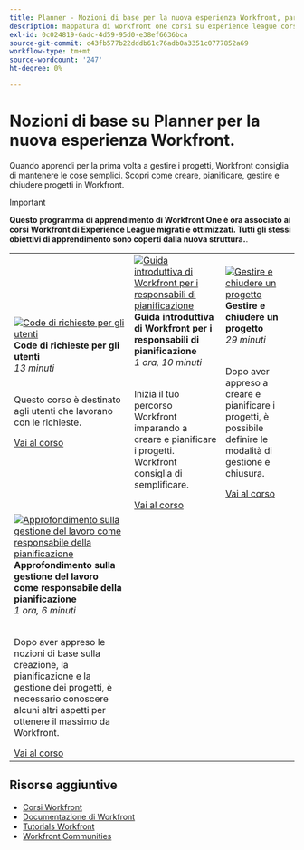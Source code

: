 ```yaml
---
title: Planner - Nozioni di base per la nuova esperienza Workfront, parte 1 e parte 2
description: mappatura di workfront one corsi su experience league corsi
exl-id: 0c024819-6adc-4d59-95d0-e38ef6636bca
source-git-commit: c43fb577b22dddb61c76adb0a3351c0777852a69
workflow-type: tm+mt
source-wordcount: '247'
ht-degree: 0%

---
```


# Nozioni di base su Planner per la nuova esperienza Workfront.

Quando apprendi per la prima volta a gestire i progetti, Workfront consiglia di mantenere le cose semplici. Scopri come creare, pianificare, gestire e chiudere progetti in Workfront.

>[!IMPORTANT]
>
>**Questo programma di apprendimento di Workfront One è ora associato ai corsi Workfront di Experience League migrati e ottimizzati.  Tutti gli stessi obiettivi di apprendimento sono coperti dalla nuova struttura.**.

<table>
  <tr>
   <td>
      <a href="https://experienceleague.adobe.com/?recommended=Workfront-U-1-2022.1.planners">
      <img alt="Code di richieste per gli utenti" src="https://cdn.experienceleague.adobe.com/thumb/request-queues-for-users.png"/>
      </a>
      <div>
         <strong>Code di richieste per gli utenti</strong></a>         
         <br/><em>13 minuti</em>
      </div>
      <p>
        <br/>
         Questo corso è destinato agli utenti che lavorano con le richieste.
      </p>
      <a  rel="noreferrer" target="_blank" href="https://experienceleague.adobe.com/?recommended=Workfront-U-1-2022.2.request-queues" class="spectrum-Button spectrum-Button--primary spectrum-Button--sizeM">
      <span class="spectrum-Button-label has-no-wrap has-text-weight-bold">Vai al corso</span>
      </a>
   </td>   
   <td>
      <a href="https://experienceleague.adobe.com/?recommended=Workfront-U-1-2022.1.planners">
      <img alt="Guida introduttiva di Workfront per i responsabili di pianificazione" src="https://cdn.experienceleague.adobe.com/thumb/get-started-with-workfront-for-planners.png"/>
      </a>
      <div>
         <strong>Guida introduttiva di Workfront per i responsabili di pianificazione</strong></a>         
         <br/><em>1 ora, 10 minuti</em>
      </div>
      <p>
        <br/>
         Inizia il tuo percorso Workfront imparando a creare e pianificare i progetti. Workfront consiglia di semplificare.
      </p>
      <a  rel="noreferrer" target="_blank" href="https://experienceleague.adobe.com/?recommended=Workfront-U-1-2022.1.planners" class="spectrum-Button spectrum-Button--primary spectrum-Button--sizeM">
      <span class="spectrum-Button-label has-no-wrap has-text-weight-bold">Vai al corso</span>
      </a>
   </td>
    <td>
      <a href="https://experienceleague.adobe.com/?recommended=Workfront-U-1-2022.2.planners">
      <img alt="Gestire e chiudere un progetto" src="https://cdn.experienceleague.adobe.com/thumb/manage-and-close-a-project.png"/>
      </a>
      <div>
         <strong>Gestire e chiudere un progetto</strong></a>         
         <br/><em>29 minuti</em>
      </div>
      <p>
        <br/>
         Dopo aver appreso a creare e pianificare i progetti, è possibile definire le modalità di gestione e chiusura.
      </p>
      <a  rel="noreferrer" target="_blank" href="https://experienceleague.adobe.com/?recommended=Workfront-U-1-2022.2.planners" class="spectrum-Button spectrum-Button--primary spectrum-Button--sizeM">
      <span class="spectrum-Button-label has-no-wrap has-text-weight-bold">Vai al corso</span>
      </a>
   </td>
  </tr>
  <tr>
   <td>
      <a href="https://experienceleague.adobe.com/?recommended=Workfront-U-1-2022.3.planners">
      <img alt="Approfondimento sulla gestione del lavoro come responsabile della pianificazione" src="https://cdn.experienceleague.adobe.com/thumb/further-understanding-of-managing-work-as-a-planner.png"/>
      </a>
      <div>
         <strong>Approfondimento sulla gestione del lavoro come responsabile della pianificazione</strong></a>         
         <br/><em>1 ora, 6 minuti</em>
      </div>
      <p>
        <br/>
         Dopo aver appreso le nozioni di base sulla creazione, la pianificazione e la gestione dei progetti, è necessario conoscere alcuni altri aspetti per ottenere il massimo da Workfront.
      </p>
      <a  rel="noreferrer" target="_blank" href="https://experienceleague.adobe.com/?recommended=Workfront-U-1-2022.3.planners" class="spectrum-Button spectrum-Button--primary spectrum-Button--sizeM">
      <span class="spectrum-Button-label has-no-wrap has-text-weight-bold">Vai al corso</span>
      </a>
   </td>
  </tr>

</table>

## Risorse aggiuntive

* [Corsi Workfront](https://experienceleague.adobe.com/?lang=en&amp;Solution=Workfront#courses)
* [Documentazione di Workfront](https://experienceleague.adobe.com/docs/workfront.html)
* [Tutorials Workfront](https://experienceleague.adobe.com/docs/workfront-learn/tutorials-workfront/home.html)
* [Workfront Communities](https://experienceleaguecommunities.adobe.com/t5/workfront/ct-p/workfront)
